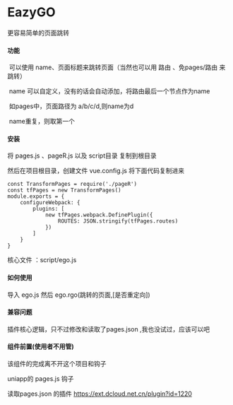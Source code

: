 # EazyGO

更容易简单的页面跳转



#### 功能

​	可以使用 name、页面标题来跳转页面（当然也可以用 路由 、免pages/路由 来跳转）



​	name 可以自定义，没有的话会自动添加，将路由最后一个节点作为name

​	如pages中，页面路径为 a/b/c/d,则name为d

​	name重复，则取第一个



#### 安装

将 pages.js 、pageR.js  以及 script目录 复制到根目录

然后在项目根目录，创建文件 vue.config.js  将下面代码复制进来

```
const TransformPages = require('./pageR')
const tfPages = new TransformPages()
module.exports = {
    configureWebpack: {
        plugins: [
            new tfPages.webpack.DefinePlugin({
                ROUTES: JSON.stringify(tfPages.routes)
            })
        ]
    }
}
```

核心文件 ：script/ego.js



#### 如何使用

导入 ego.js 然后 ego.rgo(跳转的页面,[是否重定向]) 



#### 兼容问题

插件核心逻辑，只不过修改和读取了pages.json ,我也没试过，应该可以吧



#### 组件前置(使用者不用管)

该组件的完成离不开这个项目和钩子



uniapp的 pages.js 钩子

读取pages.json 的插件 https://ext.dcloud.net.cn/plugin?id=1220

